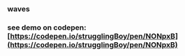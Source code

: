 ### waves
### see demo on codepen: [https://codepen.io/strugglingBoy/pen/NONpxB](https://codepen.io/strugglingBoy/pen/NONpxB)